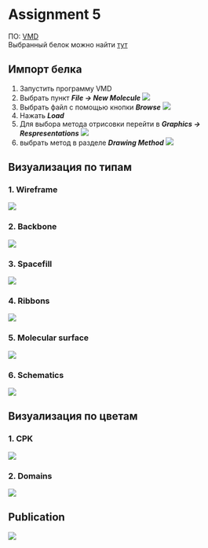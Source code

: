 # Assignment 5
ПО: [VMD](http://www.ks.uiuc.edu/Research/vmd/)  
Выбранный белок можно найти [тут](https://www.rcsb.org/structure/7SJI)

## Импорт белка
1. Запустить программу VMD
2. Выбрать пункт ***File -> New Molecule***
![](step_2.png)
3. Выбрать файл с помощью кнопки ***Browse***
![](step_3.png)
4. Нажать ***Load***
5. Для выбора метода отрисовки перейти в ***Graphics -> Respresentations***
![](step_5.png)
6. выбрать метод в разделе ***Drawing Method***
![](step_6.png)

## Визуализация по типам
### 1. Wireframe
![](wireframe.png)

### 2. Backbone
![](backbone.png)

### 3. Spacefill
![](spacefill.png)

### 4. Ribbons
![](ribbons.png)

### 5. Molecular surface
![](surface.png)

### 6. Schematics
![](schematics.png)


## Визуализация по цветам
### 1. CPK
![](spacefill.png)

### 2. Domains
![](domains.png)

## Publication
![](publication.png)